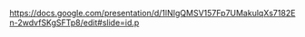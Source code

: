 <https://docs.google.com/presentation/d/1lNIgQMSV157Fp7UMakulqXs7182En-2wdvfSKgSFTp8/edit#slide=id.p>
